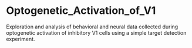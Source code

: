 # Optogenetic_Activation_of_V1
Exploration and analysis of behavioral and neural data collected during optogenetic activation of inhibitory V1 cells using a simple target detection experiment. 
